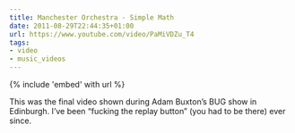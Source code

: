 ```yaml
---
title: Manchester Orchestra - Simple Math
date: 2011-08-29T22:44:35+01:00
url: https://www.youtube.com/video/PaMiVDZu_T4
tags:
- video
- music_videos
---
```

{% include 'embed' with url %}

This was the final video shown during Adam Buxton’s BUG show in Edinburgh. I’ve been “fucking the replay button” (you had to be there) ever since.
